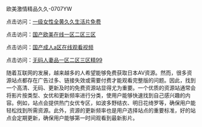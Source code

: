 欧美激情精品久久-0707YW

点击访问：<a href="https://gsd-agv.pages.dev/">一级女性全黄久久生活片免费</a>

点击访问：<a href="https://gda-c7m.pages.dev/">国产欧美在线一区二区三区</a>

点击访问：<a href="https://tfda.pages.dev/">国产成人a区在线观看视频</a>

点击访问：<a href="https://bsdf-5f5.pages.dev/">无码人妻品一区二区三区精99</a>

随着互联网的发展，越来越多的人希望能够免费获取日本AV资源。然而，很多资源站点都存在广告过多、链接失效或需要付费才能观看完整版的问题。因此，找到一个高清、无码、更新及时的免费资源站显得尤为重要。一个优质的资源站通常会将影片按类型、女优和更新频率进行分类，使用户能够快速找到自己感兴趣的内容。例如，站点会提供热门女优专区，如波多野结衣、明日花绮罗等，确保用户能轻松找到所需资源。此外，资源的更新频率也是用户选择站点的重要标准，好的站点会定期更新，确保用户能够第一时间观看到最新影片。

<span style="display:none;">[Canonical link]( https://github.com/jd20250707/jd18 ）</span>
